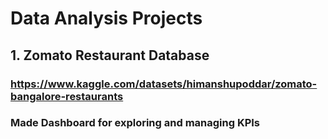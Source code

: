 # Data Analysis Projects

## 1. Zomato Restaurant Database
### https://www.kaggle.com/datasets/himanshupoddar/zomato-bangalore-restaurants
### Made Dashboard for exploring and managing KPIs
